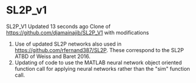 # SL2P_v1
SL2P_V1  Updated 13 seconds ago Clone of https://github.com/djamainajib/SL2P_V1 with modifications

1. Use of updated SL2P networks also used in https://github.com/rfernand387/SL2P. These correspond to the SL2P ATBD of Weiss and Baret 2016. 
2. Updating of code to use the MATLAB neural network object oriented function call for applying neural networks rather than the "sim" function call.
